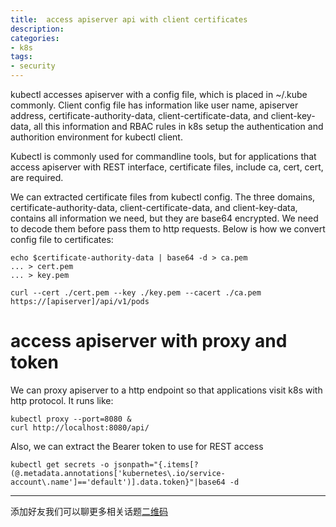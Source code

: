 ```yaml
---
title:  access apiserver api with client certificates
description: 
categories:
- k8s
tags:
- security
---
```


kubectl accesses apiserver with a config file, which is placed in ~/.kube commonly. Client config file has information like user name, apiserver address, certificate-authority-data, client-certificate-data, and client-key-data, all this information and RBAC rules in k8s setup the authentication and authorition environment for kubectl client.

Kubectl is commonly used for commandline tools, but for applications that access apiserver with REST interface, certificate files, include ca, cert, cert, are required. 

We can extracted certificate files from kubectl config.  The three domains, certificate-authority-data, client-certificate-data, and client-key-data, contains all information we need, but they are base64 encrypted. We need to decode them before pass them to http requests. Below is how we convert config file to certificates:

```
echo $certificate-authority-data | base64 -d > ca.pem
... > cert.pem
... > key.pem

curl --cert ./cert.pem --key ./key.pem --cacert ./ca.pem https://[apiserver]/api/v1/pods
```

# access apiserver with proxy and token
We can proxy apiserver to a http endpoint so that applications visit k8s with http protocol. It runs like:

```
kubectl proxy --port=8080 &
curl http://localhost:8080/api/
```

Also, we can extract the Bearer token to use for REST access

```
kubectl get secrets -o jsonpath="{.items[?(@.metadata.annotations['kubernetes\.io/service-account\.name']=='default')].data.token}"|base64 -d
```

---

添加好友我们可以聊更多相关话题[二维码](https://upload-images.jianshu.io/upload_images/7924740-a905d0f137971f94.jpeg)

